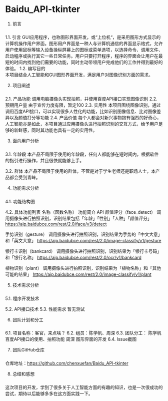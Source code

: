 # Baidu_API-tkinter

1.	前言
###
1.1.	引言
GUI应用程序，也称图形界面开发，或“上位机“，是采用图形方式显示的计算机操作用户界面。图形用户界面是一种人与计算机通信的界面显示格式，允许用户使用鼠标等输入设备操纵屏幕上的图标或菜单选项，以选择命令、调用文件、启动程序或执行其它一些日常任务。用户只要打开程序，程序的界面会让用户在最短的时间内找到他们需要的功能，同时主动带领用户完成他们的工作并得到最好的体验。
1.2.	编写目的	
本项目结合人工智能和GUI图形界面开发，满足用户对图像识别方面的需求。
	
2.	项目阐述
###
2.1.	产品功能
调用电脑摄像头实现拍照，并使用百度API接口实现图像识别
2.2.	预期用户量
由于宣传力度有限，暂定100
2.3.	实用性
本项目围绕图像识别，通过调用百度API接口，可以实现很多人性化的功能，比如识别图像信息、比对图像差异以及颜值打分等功能
2.4.	产品价值
每个人都会对新兴事物抱有强烈的好奇心，人工智能亦是如此，本项目通过应用摄像头进行拍照识别的交互方式，给予用户足够的新鲜感，同时其功能也具有一定的实用性。

3.	面向用户分析
###
3.1.	年龄段	
本产品不局限于使用的年龄段，任何人都能够在短时间内，根据软件的指引进行操作，并且很快就能够上手。

3.2.	群体
本产品不局限于使用的群体，不管是对于学生老师还是职场人士，本产品都会受到青睐。

4.	功能需求分析
###
4.1.	功能结构图
 
4.2.	具体功能列表
名称（函数名称）	功能简介	API
颜值评分（face_detect）	调用摄像头进行拍照识别，识别结果包括「年龄」「性别」「人种」「颜值评分」	https://aip.baidubce.com/rest/2.0/face/v3/detect

手势识别（gesture）	调用摄像头进行拍照识别，识别结果为手势的「中文大意」和「英文大意」	https://aip.baidubce.com/rest/2.0/image-classify/v1/gesture

银行卡识别（bankcard）	调用摄像头进行拍照识别，识别结果为「银行卡号码」和「银行名称」	https://aip.baidubce.com/rest/2.0/ocr/v1/bankcard

植物识别（plant）	调用摄像头进行拍照识别，识别结果为「植物名称」和「其他可能的结果」	https://aip.baidubce.com/rest/2.0/image-classify/v1/plant


5.	技术需求分析
###
5.1.	程序开发技术
 
5.2.	API接口技术 
5.3.	性能需求
暂无测试

6.	团队计划和分工
###
6.1.	项目名称：客官，来点啥？
6.2.	组员：陈学帆、周深
6.3.	团队分工：
陈学帆	百度API接口的使用、拍照功能
周深	图形界面的开发
6.4.	Issue截图
 

7.	团队GitHub仓库
###
仓库地址：https://github.com/chenxuefan/Baidu_API-tkinter
	

8.	总结和感想
###
这次项目的开发，学到了很多关于人工智能方面的有趣的知识，也是一次很成功的尝试，期待以后能够多多在这方面实践一下。



